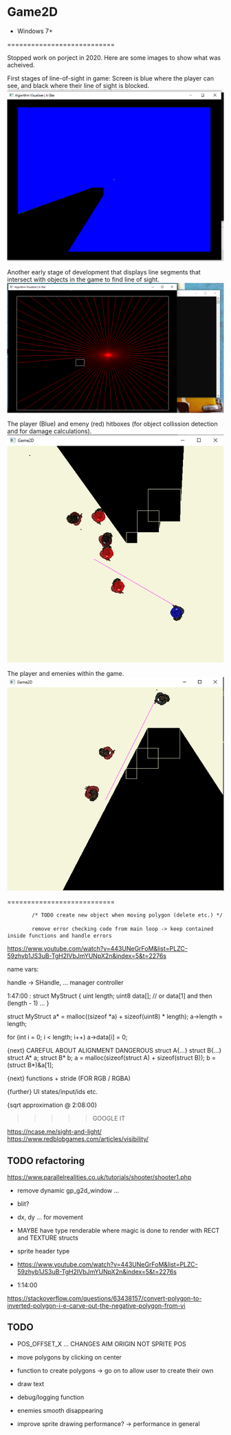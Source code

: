 # Game2D

- Windows 7+

===========================

Stopped work on porject in 2020. Here are some images to show what was acheived.

First stages of line-of-sight in game: Screen is blue where the player can see, and black where their line of sight is blocked.
![Line of sight where screen is blue where the player can see, and black where their line of sight is blocked](Screenshot_1.png)

Another early stage of development that displays line segments that intersect with objects in the game to find line of sight.
![Line segments that intersect with objects in the game to find line of sight](Screenshot_2.png)

The player (Blue) and emeny (red) hitboxes (for object collission detection and for damage calculations).
![Characters with hitboxes](Screenshot_3.png)

The player and emenies within the game.
![Characters without hitboxes](Screenshot_4.png)

===========================


			/* TODO create new object when moving polygon (delete etc.) */
			
			remove error checking code from main loop -> keep contained inside functions and handle errors


https://www.youtube.com/watch?v=443UNeGrFoM&list=PLZC-59zhyb1JS3uB-TgH2IVbJmYUNpX2n&index=5&t=2276s

name vars:

handle     ->  SHandle, ...
manager
controller


1:47:00 :
struct MyStruct
{
uint length;
uint8 data[];  // or data[1] and then (length - 1) ...
}

struct MyStruct a* = malloc((sizeof *a) + sizeof(uint8) * length);
a->length = length;

for (int i = 0; i < length; i++)
	a->data[i] = 0;
	
{next}
CAREFUL ABOUT ALIGNMENT DANGEROUS
struct A{...} struct B{...}
struct A* a;
struct B* b;
a = malloc(sizeof(struct A) + sizeof(struct B));
b = (struct B*)&a[1];

{next}
functions + stride (FOR RGB / RGBA)

{further}
UI states/input/ids etc.

{sqrt approximation @ 2:08:00}
>>>>>GOOGLE IT




https://ncase.me/sight-and-light/
https://www.redblobgames.com/articles/visibility/

## TODO refactoring

https://www.parallelrealities.co.uk/tutorials/shooter/shooter1.php

- remove dynamic gp_g2d_window ...

- blit?
- dx, dy ... for movement
- MAYBE have type renderable where magic is done to render with RECT and TEXTURE structs
-    sprite header type
-	 https://www.youtube.com/watch?v=443UNeGrFoM&list=PLZC-59zhyb1JS3uB-TgH2IVbJmYUNpX2n&index=5&t=2276s
-    1:14:00


https://stackoverflow.com/questions/63438157/convert-polygon-to-inverted-polygon-i-e-carve-out-the-negative-polygon-from-vi
		
## TODO

- POS_OFFSET_X ... CHANGES AIM ORIGIN NOT SPRITE POS

- move polygons by clicking on center
- function to create polygons -> go on to allow user to create their own

- draw text

- debug/logging function

- enemies smooth disappearing

- improve sprite drawing performance?
	-> performance in general
